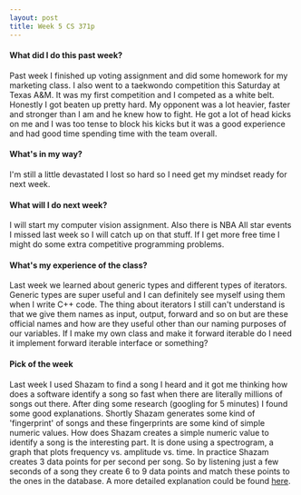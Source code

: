```yaml
---
layout: post
title: Week 5 CS 371p
---
```

#### What did I do this past week?

Past week I finished up voting assignment and did some homework for my marketing class. I also went to a taekwondo competition this Saturday at Texas A&M. It was my first competition and I competed as a white belt. Honestly I got beaten up pretty hard. My opponent was a lot heavier, faster and stronger than I am and he knew how to fight. He got a lot of head kicks on me and I was too tense to block his kicks but it was a good experience and had good time spending time with the team overall. 

#### What's in my way?

I'm still a little devastated I lost so hard so I need get my mindset ready for next week.

#### What will I do next week?

I will start my computer vision assignment. Also there is NBA All star events I missed last week so I will catch up on that stuff. If I get more free time I might do some extra competitive programming problems.  

#### What's my experience of the class?

Last week we learned about generic types and different types of iterators. Generic types are super useful and I can definitely see myself using them when I write C++ code. The thing about iterators I still can't understand is that we give them names as input, output, forward and so on but are these official names and how are they useful other than our naming purposes of our variables. If I make my own class and make it forward iterable do I need it implement forward iterable interface or something?

#### Pick of the week

Last week I used Shazam to find a song I heard and it got me thinking how does a software identify a song so fast when there are literally millions of songs out there. After ding some research (googling for 5 minutes) I found some good explanations. Shortly Shazam generates some kind of 'fingerprint' of songs and these fingerprints are some kind of simple numeric values. How does Shazam creates a simple numeric value to identify a song is the interesting part. It is done using a spectrogram, a graph that plots frequency vs. amplitude vs. time. In practice Shazam creates 3 data points for per second per song. So by listening just a few seconds of a song they create 6 to 9 data points and match these points to the ones in the database. A more detailed explanation could be found [here](https://www.quora.com/How-does-Shazam-work-What-is-the-logic-behind-Shazam-tracing-out-the-exact-song-by-just-a-sample-of-it/answer/Yakup-Sharma).  
